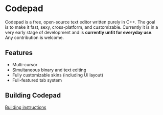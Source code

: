 # Codepad

Codepad is a free, open-source text editor written purely in C++. The goal is to make it fast, sexy, cross-platform, and customizable. Currently it is in a very early stage of development and is **currently unfit for everyday use**. Any contribution is welcome.

## Features
- Multi-cursor
- Simultaneous binary and text editing
- Fully customizable skins (including UI layout)
- Full-featured tab system

## Building Codepad

[Building instructions](BUILD.md)
